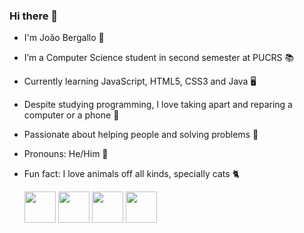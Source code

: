   ### Hi there 👋

- I'm João Bergallo 🙂
- I’m a Computer Science student in second semester at PUCRS 📚
- Currently learning JavaScript, HTML5, CSS3 and Java 🖥
- Despite studying programming, I love taking apart and reparing a computer or a phone 🤖
- Passionate about helping people and solving problems 🚀
- Pronouns: He/Him 🤗
- Fun fact: I love animals off all kinds, specially cats 🐈

     <img height=50 src="https://cdn.jsdelivr.net/gh/devicons/devicon/icons/javascript/javascript-original.svg" /> <img height=50 src="https://cdn.jsdelivr.net/gh/devicons/devicon/icons/html5/html5-original.svg" /> <img height=50 src="https://cdn.jsdelivr.net/gh/devicons/devicon/icons/css3/css3-original.svg" /> <img height=50 src="https://cdn.jsdelivr.net/gh/devicons/devicon/icons/java/java-original.svg" />
          
          
          

          
